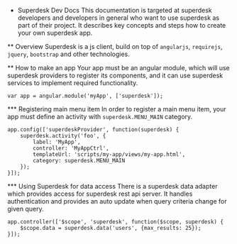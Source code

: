 * Superdesk Dev Docs
This documentation is targeted at superdesk developers and developers in general who want to use superdesk as part of their project. It describes key concepts and
steps how to create your own superdesk app.

** Overview
Superdesk is a js client, build on top of ```angularjs```, ```requirejs```, ```jquery```, ```bootstrap``` and other technologies.

** How to make an app
Your app must be an angular module, which will use superdesk providers to register its components, and it can use superdesk services to implement required functionality.

```
var app = angular.module('myApp', ['superdesk']);
```

*** Registering main menu item
In order to register a main menu item, your app must define an activity with ```superdesk.MENU_MAIN``` category.

```
app.config(['superdeskProvider', function(superdesk) {
    superdesk.activity('foo', {
        label: 'MyApp',
        controller: 'MyAppCtrl',
        templateUrl: 'scripts/my-app/views/my-app.html',
        category: superdesk.MENU_MAIN
    });
}]);
```

*** Using Superdesk for data access
There is a superdesk data adapter which provides access for superdesk rest api server. It handles authentication and provides an auto update when query criteria change for given query.

```
app.controller(['$scope', 'superdesk', function($scope, superdesk) {
    $scope.data = superdesk.data('users', {max_results: 25});
}]);
```
